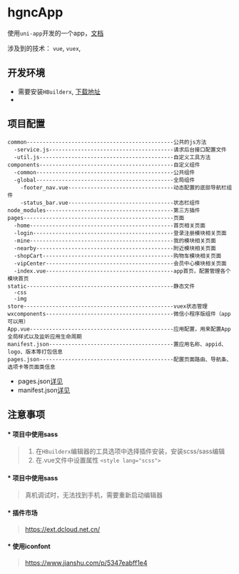 # hgncApp
使用`uni-app`开发的一个app，[文档](https://uniapp.dcloud.io/)<br>

涉及到的技术： `vue`, `vuex`, 


## 开发环境
* 需要安装`HBuilderx`, [下载地址](https://www.dcloud.io/hbuilderx.html)
*

## 项目配置
```
common----------------------------------------------公共的js方法
  -service.js---------------------------------------请求后台接口配置文件
  -util.js------------------------------------------自定义工具方法
components------------------------------------------自定义组件
  -common-------------------------------------------公共组件
  -global-------------------------------------------全局组件
    -footer_nav.vue---------------------------------动态配置的底部导航栏组件
    -status_bar.vue---------------------------------状态栏组件
node_modules----------------------------------------第三方插件
pages-----------------------------------------------页面
  -home---------------------------------------------首页相关页面
  -login--------------------------------------------登录注册模块相关页面
  -mine---------------------------------------------我的模块相关页面
  -nearby-------------------------------------------附近模块相关页面
  -shopCart-----------------------------------------购物车模块相关页面
  -vipCenter----------------------------------------会员中心模块相关页面
  -index.vue----------------------------------------app首页，配置管理各个模块首页
static----------------------------------------------静态文件
  -css
  -img
store-----------------------------------------------vuex状态管理
wxcomponents----------------------------------------微信小程序版组件（app可以用）
App.vue---------------------------------------------应用配置，用来配置App全局样式以及监听应用生命周期
manifest.json---------------------------------------置应用名称、appid、logo、版本等打包信息
pages.json------------------------------------------配置页面路由、导航条、选项卡等页面类信息
```
* pages.json[详见](https://uniapp.dcloud.io/collocation/pages)
* manifest.json[详见](https://uniapp.dcloud.io/collocation/manifest)

## 注意事项
#### * 项目中使用sass
> 1. 在`HBuilderx`编辑器的工具选项中选择插件安装，安装scss/sass编辑
> 2. 在.vue文件中设置属性
> ```<style lang="scss">```

#### * 项目中使用sass
> 真机调试时，无法找到手机，需要重新启动编辑器

#### * 插件市场
> https://ext.dcloud.net.cn/

#### * 使用iconfont
> https://www.jianshu.com/p/5347eabff1e4
